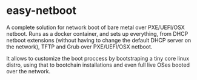 # easy-netboot
A complete solution for network boot of bare metal over PXE/UEFI/OSX netboot. Runs as a docker container, and sets up everything, from DHCP netboot extensions (without having to change the default DHCP server on the network), TFTP and Grub over PXE/UEFI/OSX netboot. 

It allows to customize the boot proccess by bootstraping a tiny core linux distro, using that to bootchain installations and even full live OSes booted over the network. 

